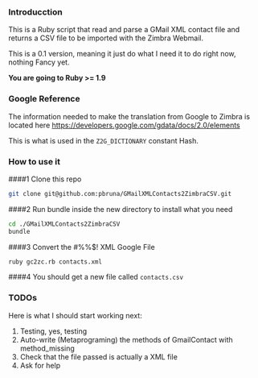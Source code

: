 ### Introducction
This is a Ruby script that read and parse a GMail XML contact file and returns a CSV file to be imported with the Zimbra Webmail.

This is a 0.1 version, meaning it just do what I need it to do right now, nothing Fancy yet.

__You are going to Ruby >= 1.9__

### Google Reference
The information needed to make the translation from Google to Zimbra is located here https://developers.google.com/gdata/docs/2.0/elements

This is what is used in the ``Z2G_DICTIONARY`` constant Hash.

### How to use it

####1 Clone this repo
```bash
git clone git@github.com:pbruna/GMailXMLContacts2ZimbraCSV.git
```

####2 Run bundle inside the new directory to install what you need
```bash
cd ./GMailXMLContacts2ZimbraCSV
bundle
```

####3 Convert the #%%$! XML Google File
```bash
ruby gc2zc.rb contacts.xml
```

####4 You should get a new file called ```contacts.csv```

### TODOs
Here is what I should start working next:

1. Testing, yes, testing
2. Auto-write (Metaprograming) the methods of GmailContact with method_missing
3. Check that the file passed is actually a XML file
4. Ask for help

